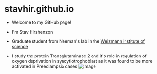 # stavhir.github.io
* Welcome to my GitHub page!
* I'm Stav Hirshenzon
* Graduate student from Neeman's lab in the [Weizmann institute of science](https://www.weizmann.ac.il/pages/)

* I study the protein Transglutaminase 2 and it's role in regulation of oxygen deprivation in syncytiotrophoblast 
as it was found to be more activated in Preeclampsia cases
![image](https://images.squarespace-cdn.com/content/v1/593adddf725e25a4294e8028/1581735927651-IT9R1X14BT0CJ69DEUKG/Preeclampsia+symptoms+by+Dr+Cilein+Kearns+Artibiotics+v16+72dpi+1600px.jpg?format=2500w)
